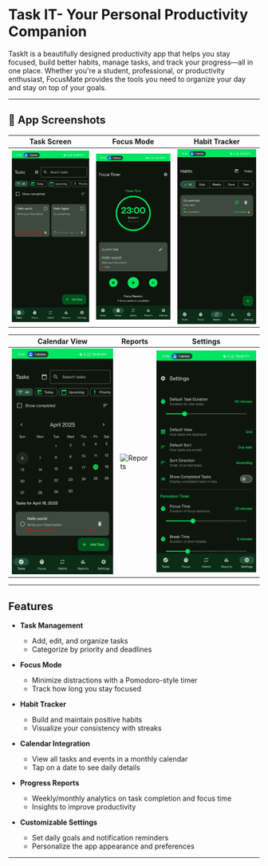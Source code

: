 # Task IT- Your Personal Productivity Companion

TaskIt is a beautifully designed productivity app that helps you stay focused, build better habits, manage tasks, and track your progress—all in one place. Whether you're a student, professional, or productivity enthusiast, FocusMate provides the tools you need to organize your day and stay on top of your goals.

---

## 📱 App Screenshots

| Task Screen | Focus Mode | Habit Tracker |
|-------------|-------------|----------------|
| ![Task Screen](img/Taskscreen.jpg) | ![Focus Mode](img/Focus.jpg) | ![Habit Tracker](img/Habit.jpg) |

| Calendar View | Reports | Settings |
|----------------|---------|-----------|
| ![Calendar View](img/CalendarView.jpg) | ![Reports](Report.jpg) | ![Settings](img/Settings.jpg) |

---

##  Features

- **Task Management**
  - Add, edit, and organize tasks
  - Categorize by priority and deadlines

- **Focus Mode**
  - Minimize distractions with a Pomodoro-style timer
  - Track how long you stay focused

- **Habit Tracker**
  - Build and maintain positive habits
  - Visualize your consistency with streaks

- **Calendar Integration**
  - View all tasks and events in a monthly calendar
  - Tap on a date to see daily details

- **Progress Reports**
  - Weekly/monthly analytics on task completion and focus time
  - Insights to improve productivity

- **Customizable Settings**
  - Set daily goals and notification reminders
  - Personalize the app appearance and preferences

---
